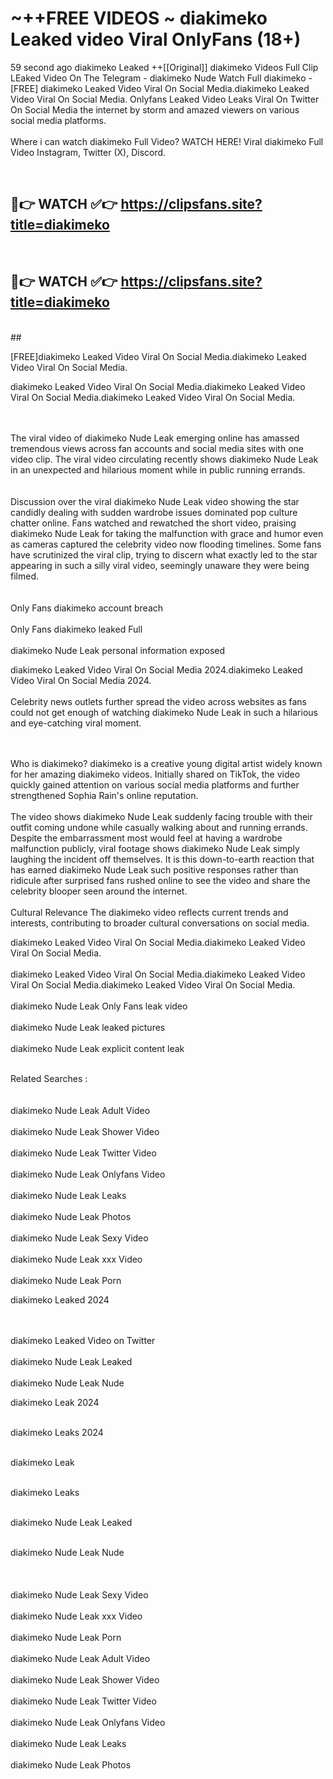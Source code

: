 # ~++FREE VIDEOS ~ diakimeko Leaked video Viral OnlyFans (18+)<br>


59 second ago diakimeko Leaked ++[[Original]] diakimeko Videos Full Clip LEaked Video On The Telegram  - diakimeko Nude  Watch Full diakimeko - [FREE] diakimeko Leaked Video Viral On Social Media.diakimeko Leaked Video Viral On Social Media.   Onlyfans Leaked Video Leaks Viral On Twitter On Social Media the internet by storm and amazed viewers on various social media platforms. <br><br>
Where i can watch diakimeko Full Video? WATCH HERE! Viral diakimeko Full Video Instagram, Twitter (X), Discord. <br>


 <br>

##  🔴👉 WATCH ✅👉  <a href="https://clipsfans.site?title=diakimeko&ref=git">https://clipsfans.site?title=diakimeko</a> <br>
  <br>

##  🔴👉 WATCH ✅👉  <a href="https://clipsfans.site?title=diakimeko&ref=git">https://clipsfans.site?title=diakimeko</a> <br>
  <br>
  ##



[FREE]diakimeko Leaked Video Viral On Social Media.diakimeko Leaked Video Viral On Social Media. <br>

diakimeko Leaked Video Viral On Social Media.diakimeko Leaked Video Viral On Social Media.diakimeko Leaked Video Viral On Social Media. <br>


  <br>

  <br>
The viral video of diakimeko Nude Leak emerging online has amassed tremendous views across fan accounts and social media sites with one video clip. The viral video circulating recently shows diakimeko Nude Leak in an unexpected and hilarious moment while in public running errands.<br>
<br>


<br>
Discussion over the viral diakimeko Nude Leak video showing the star candidly dealing with sudden wardrobe issues dominated pop culture chatter online. Fans watched and rewatched the short video, praising diakimeko Nude Leak for taking the malfunction with grace and humor even as cameras captured the celebrity video now flooding timelines. Some fans have scrutinized the viral clip, trying to discern what exactly led to the star appearing in such a silly viral video, seemingly unaware they were being filmed.<br>
<br>
<br> 
Only Fans diakimeko account breach<br>
<br>
Only Fans diakimeko leaked Full <br>
<br>
diakimeko Nude Leak personal information exposed<br>

diakimeko Leaked Video Viral On Social Media 2024.diakimeko Leaked Video Viral On Social Media 2024. <br>
<br>
Celebrity news outlets further spread the video across websites as fans could not get enough of watching diakimeko Nude Leak in such a hilarious and eye-catching viral moment.<br>
<br>

<br>
Who is diakimeko? diakimeko is a creative young digital artist widely known for her amazing diakimeko videos. Initially shared on TikTok, the video quickly gained attention on various social media platforms and further strengthened Sophia Rain's online reputation.<br>
<br>
The video shows diakimeko Nude Leak suddenly facing trouble with their outfit coming undone while casually walking about and running errands. Despite the embarrassment most would feel at having a wardrobe malfunction publicly, viral footage shows diakimeko Nude Leak simply laughing the incident off themselves. It is this down-to-earth reaction that has earned diakimeko Nude Leak such positive responses rather than ridicule after surprised fans rushed online to see the video and share the celebrity blooper seen around the internet.<br>
<br>
Cultural Relevance The diakimeko video reflects current trends and interests, contributing to broader cultural conversations on social media.<br>

diakimeko Leaked Video Viral On Social Media.diakimeko Leaked Video Viral On Social Media.<br>
<br>
diakimeko Leaked Video Viral On Social Media.diakimeko Leaked Video Viral On Social Media.diakimeko Leaked Video Viral On Social Media.<br>
<br>
diakimeko Nude Leak Only Fans leak video<br>
<br>
diakimeko Nude Leak leaked pictures<br>
<br>
diakimeko Nude Leak explicit content leak<br>


<br>
Related Searches :<br>
<br>

<br>
diakimeko Nude Leak Adult Video<br>
<br>
diakimeko Nude Leak Shower Video<br>
<br>
diakimeko Nude Leak Twitter Video<br>
<br>
diakimeko Nude Leak Onlyfans Video<br>
<br>
diakimeko Nude Leak Leaks<br>
<br>
diakimeko Nude Leak Photos<br>

<br>
diakimeko Nude Leak Sexy Video<br>
<br>
diakimeko Nude Leak xxx Video<br>
<br>
diakimeko Nude Leak Porn<br>

diakimeko  Leaked 2024 <br> <br>
<br>

diakimeko Leaked Video on Twitter <br>
<br>
diakimeko Nude Leak Leaked<br>
<br>
diakimeko Nude Leak Nude<br>


diakimeko  Leak 2024 <br> <br>



diakimeko  Leaks 2024 <br> <br>



 
diakimeko  Leak<br> <br>



diakimeko  Leaks<br> <br>


diakimeko Nude Leak Leaked<br> <br>

diakimeko Nude Leak Nude<br> <br>
<br> <br>
diakimeko Nude Leak Sexy Video
<br> <br>
diakimeko Nude Leak xxx Video
<br> <br>
diakimeko Nude Leak Porn
<br> <br>
diakimeko Nude Leak Adult Video
<br> <br>
diakimeko Nude Leak Shower Video
<br> <br>
diakimeko Nude Leak Twitter Video
<br> <br>
diakimeko Nude Leak Onlyfans Video
<br> <br>
diakimeko Nude Leak Leaks
<br> <br>
diakimeko Nude Leak Photos






</p>




 



</p>










